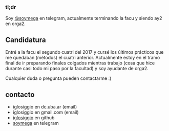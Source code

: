 ### tl;dr

Soy [@soymega](t.me/soymega) en telegram, actualmente terminando la facu y
siendo ay2 en orga2.

## Candidatura

Entré a la facu el segundo cuatri del 2017 y cursé los últimos prácticos que me
quedaban (métodos) el cuatri anterior. Actualmente estoy en el tramo final de
ir preparando finales colgados mientras trabajo (cosa que hice durante casi
todo mi paso por la facultad) y soy ayudante de orga2.

Cualquier duda o pregunta pueden contactarme :)

## contacto

* iglosiggio en dc.uba.ar (email)
* iglosiggio en gmail.com (email)
* [iglosiggio](https://github.com/iglosiggio) en github
* [soymega](https://t.me/soymega) en telegram
